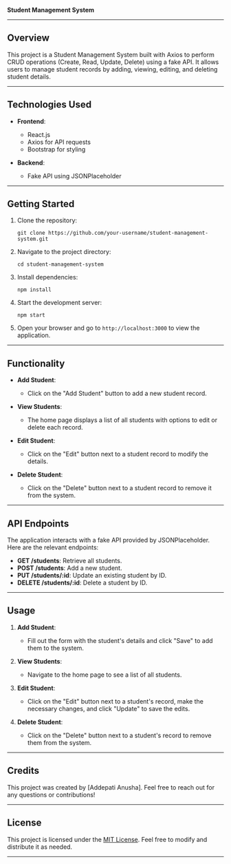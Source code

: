 **Student Management System**

---

## Overview

This project is a Student Management System built with Axios to perform CRUD operations (Create, Read, Update, Delete) using a fake API. It allows users to manage student records by adding, viewing, editing, and deleting student details.

---

## Technologies Used

- **Frontend**:
  - React.js
  - Axios for API requests
  - Bootstrap for styling

- **Backend**:
  - Fake API using JSONPlaceholder

---

## Getting Started

1. Clone the repository:

   ```
   git clone https://github.com/your-username/student-management-system.git
   ```

2. Navigate to the project directory:

   ```
   cd student-management-system
   ```

3. Install dependencies:

   ```
   npm install
   ```

4. Start the development server:

   ```
   npm start
   ```

5. Open your browser and go to `http://localhost:3000` to view the application.

---

## Functionality

- **Add Student**:
  - Click on the "Add Student" button to add a new student record.

- **View Students**:
  - The home page displays a list of all students with options to edit or delete each record.

- **Edit Student**:
  - Click on the "Edit" button next to a student record to modify the details.

- **Delete Student**:
  - Click on the "Delete" button next to a student record to remove it from the system.

---

## API Endpoints

The application interacts with a fake API provided by JSONPlaceholder. Here are the relevant endpoints:

- **GET /students**: Retrieve all students.
- **POST /students**: Add a new student.
- **PUT /students/:id**: Update an existing student by ID.
- **DELETE /students/:id**: Delete a student by ID.

---




## Usage

1. **Add Student**:
   - Fill out the form with the student's details and click "Save" to add them to the system.

2. **View Students**:
   - Navigate to the home page to see a list of all students.

3. **Edit Student**:
   - Click on the "Edit" button next to a student's record, make the necessary changes, and click "Update" to save the edits.

4. **Delete Student**:
   - Click on the "Delete" button next to a student's record to remove them from the system.

---

## Credits

This project was created by [Addepati Anusha]. Feel free to reach out for any questions or contributions!

---

## License

This project is licensed under the [MIT License](https://opensource.org/licenses/MIT). Feel free to modify and distribute it as needed.

---
